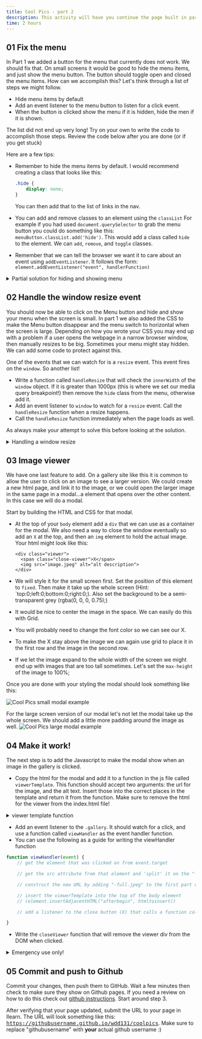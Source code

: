 ```yaml
---
title: Cool Pics - part 2
description: This activity will have you continue the page built in part 1. We will use Javascript to make the menu button hide and show the menu on small screens. We will also use Javascript to create a image viewer when we click on the gallery images.
time: 2 hours
---
```


## **01** Fix the menu

In Part 1 we added a button for the menu that currently does not work. We should fix that. On small screens it would be good to hide the menu items, and just show the menu button. The button should toggle open and closed the menu items. How can we accomplish this? Let's think through a list of steps we might follow.

- Hide menu items by default
- Add an event listener to the menu button to listen for a click event.
- When the button is clicked show the menu if it is hidden, hide the men if it is shown.

The list did not end up very long! Try on your own to write the code to accomplish those steps. Review the code below after you are done (or if you get stuck)

Here are a few tips:

- Remember to hide the menu items by default. I would recommend creating a class that looks like this:

	```css
	.hide {
		display: none;
	}
	```

	You can then add that to the list of links in the nav.
- You can add and remove classes to an element using the `classList` For example if you had used `document.querySelector` to grab the menu button you could do something like this: `menuButton.classList.add('hide')`. This would add a class called `hide` to the element.  We can `add`, `remove`, and `toggle` classes.
- Remember that we can tell the browser we want it to care about an event using `addEventListener`. It follows the form: `element.addEventListener("event", handlerFunction)`

<details>
<summary>Partial solution for hiding and showing menu</summary>

```javascript
const menuButton = document.querySelector(".menu-button");
function toggleMenu() {
  const menu = document.querySelector(".menu");
  menu.classList.toggle("hide");
}

menuButton.addEventListener("click", toggleMenu);
```

</details>

## **02** Handle the window resize event

You should now be able to click on the Menu button and hide and show your menu when the screen is small. In part 1 we also added the CSS to make the Menu button disappear and the menu switch to horizontal when the screen is large. Depending on how you wrote your CSS you may end up with a problem if a user opens the webpage in a narrow browser window, then manually resizes to be big. Sometimes your menu might stay hidden. We can add some code to protect against this.

One of the events that we can watch for is a `resize` event. This event fires on the `window`. So another list!

- Write a function called `handleResize` that will check the `innerWidth` of the `window` object. If it is greater than 1000px (this is where we set our media query breakpoint!) then remove the `hide` class from the menu, otherwise add it.
- Add an event listener to `window` to watch for a `resize` event. Call the `handleResize` function when a resize happens.
- Call the `handleResize` function immediately when the page loads as well.

As always make your attempt to solve this before looking at the solution.

<details>
<summary>Handling a window resize</summary>

```javascript
function handleResize() {
  const menu = document.querySelector(".menu");
  if (window.innerWidth > 1000) {
    menu.classList.remove("hide");
  } else {
    menu.classList.add("hide");
  }
}

handleResize();
window.addEventListener("resize", handleResize);
```

</details>

## **03** Image viewer

We have one last feature to add. On a gallery site like this it is common to allow the user to click on an image to see a larger version. We could create a new html page, and link it to the image, or we could open the larger image in the same page in a modal...a element that opens over the other content. In this case we will do a modal.

Start by building the HTML and CSS for that modal.

- At the top of your `body` element add a `div` that we can use as a container for the modal.  We also need a way to close the window eventually so add an `X` at the top, and then an `img` element to hold the actual image.  Your html might look like this:

  ```markup
  <div class="viewer">
    <span class="close-viewer">X</span>
    <img src="image.jpeg" alt="alt description">
  </div>
  ```

- We will style it for the small screen first. Set the position of this element to `fixed`. Then make it take up the whole screen (Hint: `top:0;left:0;bottom:0;right:0;). Also set the background to be a semi-transparent grey (rgba(0, 0, 0, 0.75);)
- It would be nice to center the image in the space. We can easily do this with Grid.
- You will probably need to change the font color so we can see our X.
- To make the X stay above the image we can again use grid to place it in the first row and the image in the second row.
- If we let the image expand to the whole width of the screen we might end up with images that are too tall sometimes. Let's set the `max-height` of the image to 100%;

Once you are done with your styling the modal should look something like this:

![Cool Pics small modal example](/assets/images/cool-pics-modal-sm.jpeg)

For the large screen version of our modal let's not let the modal take up the whole screen. We should add a little more padding around the image as well.
![Cool Pics large modal example](/assets/images/cool-pics-modal-lg.jpeg)

## **04** Make it work!

The next step is to add the Javascript to make the modal show when an image in the gallery is clicked.

- Copy the html for the modal and add it to a function in the js file called `viewerTemplate`. This function should accept two arguments: the url for the image, and the alt text. Insert those into the correct places in the template and return it from the function. Make sure to remove the html for the viewer from the index.html file!

<details>
<summary>viewer template function</summary>

```javascript
function viewerTemplate(pic, alt) {
  return `<div class="viewer">
    <span class="close-viewer">X</span>
    <img src="${pic}" alt="${alt}">
    </div>`;
}
```

</details>

- Add an event listener to the `.gallery`. It should watch for a click, and use a function called `viewHandler` as the event handler function.
- You can use the following as a guide for writing the viewHandler function

```javascript
function viewHandler(event) {
	// get the element that was clicked on from event.target

	// get the src attribute from that element and 'split' it on the "-"

	// construct the new URL by adding "-full.jpeg" to the first part of the array from the previous step

	// insert the viewerTemplate into the top of the body element
	// (element.insertAdjacentHTML("afterbegin", htmltoinsert))

	// add a listener to the close button (X) that calls a function called closeViewer when clicked

}
```

- Write the `closeViewer` function that will remove the viewer div from the DOM when clicked.

<details>
<summary>Emergency use only!</summary>

- The element that was clicked on will always be found in `event.target` in the event handler function.
- All strings in Javascript have a method on them called `split` You just need to pass in the character you want to split the string up in as an argument.
- element.insertAdjacentHTML is an extremely useful upgrade to just modifying `innerHTML` directly on an element. We have 4 options when using it: beforebegin, afterbegin, beforeend, and afterend. See [MDN: insertAdjacentHTML](https://developer.mozilla.org/en-US/docs/Web/API/Element/insertAdjacentHTML) to learn more.
- All elements have a `remove` method that can be used to remove the element from the DOM

</details>

## **05** Commit and push to Github

Commit your changes, then push them to GitHub. Wait a few minutes then check to make sure they show on Github pages. If you need a review on how to do this check out [github instructions](https://byui-cit.github.io/learning-modules/modules/general/hosting-git-gihub/ponder2/). Start around step 3.

After verifying that your page updated, submit the URL to your page in Ilearn. The URL will look something like this: <kbd>https://githubusername.github.io/wdd131/coolpics</kbd>. Make sure to replace "githubusername" with **your** actual github username :)
